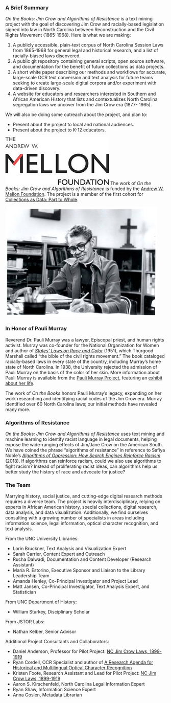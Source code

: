 ### A Brief Summary 
 
*On the Books: Jim Crow and Algorithms of Resistance* is a text mining project with the goal of discovering Jim Crow and racially-based legislation signed into law in North Carolina between Reconstruction and the Civil Rights Movement (1865-1968). Here is what we are making: 
 
 1. A publicly accessible, plain-text corpus of North Carolina Session Laws from 1865-1968 for general legal and historical research, and a list of racially-biased laws discovered. 
 2. A public git repository containing general scripts, open source software, and documentation for the benefit of future collections as data projects. 
 3. A short white paper describing our methods and workflows for accurate, large-scale OCR text conversion and text analysis for future teams seeking to create large-scale digital corpora and/or experiment with data-driven discovery. 
 4. A website for educators and researchers interested in Southern and African American History that lists and contextualizes North Carolina segregation laws we uncover from the Jim Crow era (1877- 1965). 
 
 We will also be doing some outreach about the project, and plan to:  
* Present about the project to local and national audiences. 
* Present about the project to K-12 educators. 
 
 ![Mellon Logo](/images/mellon-foundation-logo.jpg) 
The work of *On the Books: Jim Crow and Algorithms of Resistance* is funded by the [Andrew W. Mellon Foundation](https://mellon.org/). The project is a member of the first cohort for [Collections as Data: Part to Whole](https://collectionsasdata.github.io/part2whole/). 

 ![Pauli Murray](/images/Pauli_Murray.jpg) 

### In Honor of Pauli Murray 

Reverend Dr. Pauli Murray was a lawyer, Episcopal priest, and human rights activist. Murray was co-founder for the National Organization for Women and author of *[States’ Laws on Race and Color]( http://www.worldcat.org/oclc/558131703)* (1951), which Thurgood Marshall called “the bible of the civil rights movement.” The book cataloged racially-based laws in every state of the country, including Murray’s home state of North Carolina. In 1938, the University rejected the admission of Pauli Murray on the basis of the color of her skin. More information about Pauli Murray is available from the [Pauli Murray Project](https://paulimurrayproject.org/), featuring an [exhibit about her life]( https://sites.fhi.duke.edu/paulimurrayproject/).  

The work of *On the Books* honors Pauli Murray’s legacy, expanding on her work researching and identifying racial codes of the Jim Crow era. Murray identified over 60 North Carolina laws; our initial methods have revealed many more. 

### Algorithms of Resistance 
 
*On the Books: Jim Crow and Algorithms of Resistance* uses text mining and machine learning to identify racist language in legal documents, helping expose the wide-ranging effects of Jim/Jane Crow on the American South. We have coined the phrase “algorithms of resistance” in reference to Safiya Noble’s *[Algorithms of Oppression: How Search Engines Reinforce Racism]( http://www.worldcat.org/oclc/987591529)* (2018). If algorithms can reinforce racism, could we also use algorithms to fight racism? Instead of proliferating racist ideas, can algorithms help us better study the history of race and advocate for justice?  
 
### The Team 
 
Marrying history, social justice, and cutting-edge digital research methods requires a diverse team. The project is heavily interdisciplinary, relying on experts in African American history, special collections, digital research, data analysis, and data visualization. Additionally, we find ourselves consulting with a growing number of specialists in areas including information science, legal information, optical character recognition, and text analysis.  
 
From the UNC University Libraries: 
* Lorin Bruckner, Text Analysis and Visualization Expert 
* Sarah Carrier, Content Expert and Outreach 
* Rucha Dalwadi, Documentation and Content Developer (Research Assistant) 
* María R. Estorino, Executive Sponsor and Liaison to the Library Leadership Team 
* Amanda Henley, Co-Principal Investigator and Project Lead  
* Matt Jansen, Co-Principal Investigator, Text Analysis Expert, and Statistician 

From UNC Department of History: 
* William Sturkey, Disciplinary Scholar 
 
From JSTOR Labs: 
* Nathan Kelber, Senior Advisor 
 
Additional Project Consultants and Collaborators: 
* Daniel Anderson, Professor for Pilot Project: [NC Jim Crow Laws, 1899-1919](http://nc-jim-crow-laws.prospect.unc.edu/) 
* Ryan Cordell, OCR Specialist and author of [A Research Agenda for Historical and Multilingual Optical Character Recognition](https://ocr.northeastern.edu/report/) 
* Kristen Foote, Research Assistant and Lead for Pilot Project: [NC Jim Crow Laws, 1899-1919](http://nc-jim-crow-laws.prospect.unc.edu/) 
* Aaron S. Kirschenfeld, North Carolina Legal Information Expert 
* Ryan Shaw, Information Science Expert 
* Anna Goslen, Metadata Librarian
